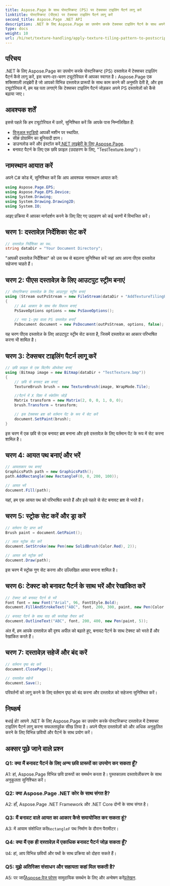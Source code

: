 ```yaml
---
title: Aspose.Page के साथ पोस्टस्क्रिप्ट (PS) पर टेक्सचर टाइलिंग पैटर्न लागू करें
linktitle: पोस्टस्क्रिप्ट (पीएस) पर टेक्सचर टाइलिंग पैटर्न लागू करें
second_title: Aspose.Page .NET API
description: .NET के लिए Aspose.Page का उपयोग करके टेक्सचर टाइलिंग पैटर्न के साथ अपने पोस्टस्क्रिप्ट (PS) दस्तावेज़ों को बेहतर बनाएं। रचनात्मक स्पर्श के लिए हमारी चरण-दर-चरण मार्गदर्शिका का पालन करें।
type: docs
weight: 10
url: /hi/net/texture-handling/apply-texture-tiling-pattern-to-postscript-ps/
---
```

## परिचय

.NET के लिए Aspose.Page का उपयोग करके पोस्टस्क्रिप्ट (PS) दस्तावेज़ में टेक्सचर टाइलिंग पैटर्न कैसे लागू करें, इस चरण-दर-चरण ट्यूटोरियल में आपका स्वागत है। Aspose.Page एक शक्तिशाली लाइब्रेरी है जो आपको विभिन्न दस्तावेज़ प्रारूपों के साथ काम करने की अनुमति देती है, और इस ट्यूटोरियल में, हम यह पता लगाएंगे कि टेक्सचर टाइलिंग पैटर्न जोड़कर अपने PS दस्तावेज़ों को कैसे बढ़ाया जाए।

## आवश्यक शर्तें

इससे पहले कि हम ट्यूटोरियल में उतरें, सुनिश्चित करें कि आपके पास निम्नलिखित हैं:

- [विजुअल स्टूडियो](https://visualstudio.microsoft.com/) आपकी मशीन पर स्थापित.
- सी# प्रोग्रामिंग का बुनियादी ज्ञान।
-  डाउनलोड करें और इंस्टॉल करें[.NET लाइब्रेरी के लिए Aspose.Page](https://releases.aspose.com/page/net/).
- बनावट पैटर्न के लिए एक छवि फ़ाइल (उदाहरण के लिए, "TestTexture.bmp")।

## नामस्थान आयात करें

अपने C# कोड में, सुनिश्चित करें कि आप आवश्यक नामस्थान आयात करें:

```csharp
using Aspose.Page.EPS;
using Aspose.Page.EPS.Device;
using System.Drawing;
using System.Drawing.Drawing2D;
using System.IO;
```

आइए प्रक्रिया में आपका मार्गदर्शन करने के लिए दिए गए उदाहरण को कई चरणों में विभाजित करें।

## चरण 1: दस्तावेज़ निर्देशिका सेट करें

```csharp
// दस्तावेज़ निर्देशिका का पथ.
string dataDir = "Your Document Directory";
```

"आपकी दस्तावेज़ निर्देशिका" को उस पथ से बदलना सुनिश्चित करें जहां आप अपना पीएस दस्तावेज़ सहेजना चाहते हैं।

## चरण 2: पीएस दस्तावेज़ के लिए आउटपुट स्ट्रीम बनाएं

```csharp
// पोस्टस्क्रिप्ट दस्तावेज़ के लिए आउटपुट स्ट्रीम बनाएं
using (Stream outPsStream = new FileStream(dataDir + "AddTextureTilingPattern_outPS.ps", FileMode.Create))
{
    // A4 आकार के साथ सेव विकल्प बनाएं
    PsSaveOptions options = new PsSaveOptions();

    // नया 1-पृष्ठ वाला PS दस्तावेज़ बनाएँ
    PsDocument document = new PsDocument(outPsStream, options, false);
```

यह चरण पीएस दस्तावेज़ के लिए आउटपुट स्ट्रीम सेट करता है, जिसमें दस्तावेज़ का आकार परिभाषित करना भी शामिल है।

## चरण 3: टेक्सचर टाइलिंग पैटर्न लागू करें

```csharp
// छवि फ़ाइल से एक बिटमैप ऑब्जेक्ट बनाएं
using (Bitmap image = new Bitmap(dataDir + "TestTexture.bmp"))
{
    // छवि से बनावट ब्रश बनाएं
    TextureBrush brush = new TextureBrush(image, WrapMode.Tile);

    //पैटर्न में X दिशा में स्केलिंग जोड़ें
    Matrix transform = new Matrix(2, 0, 0, 1, 0, 0);
    brush.Transform = transform;

    // इस टेक्सचर ब्रश को वर्तमान पेंट के रूप में सेट करें
    document.SetPaint(brush);
}
```

इस चरण में एक छवि से एक बनावट ब्रश बनाना और इसे दस्तावेज़ के लिए वर्तमान पेंट के रूप में सेट करना शामिल है।

## चरण 4: आयत पथ बनाएं और भरें

```csharp
// आयताकार पथ बनाएं
GraphicsPath path = new GraphicsPath();
path.AddRectangle(new RectangleF(0, 0, 200, 100));

// आयत भरें
document.Fill(path);
```

यहां, हम एक आयत पथ को परिभाषित करते हैं और इसे पहले से सेट बनावट ब्रश से भरते हैं।

## चरण 5: स्ट्रोक सेट करें और ड्रा करें

```csharp
// वर्तमान पेंट प्राप्त करें
Brush paint = document.GetPaint();

// लाल स्ट्रोक सेट करें
document.SetStroke(new Pen(new SolidBrush(Color.Red), 2));

// आयत को स्ट्रोक करें
document.Draw(path);
```

इस चरण में स्ट्रोक गुण सेट करना और उल्लिखित आयत बनाना शामिल है।

## चरण 6: टेक्स्ट को बनावट पैटर्न के साथ भरें और रेखांकित करें

```csharp
// टेक्स्ट को बनावट पैटर्न से भरें
Font font = new Font("Arial", 96, FontStyle.Bold);
document.FillAndStrokeText("ABC", font, 200, 300, paint, new Pen(Color.Black, 2));

// बनावट पैटर्न के साथ पाठ की रूपरेखा तैयार करें
document.OutlineText("ABC", font, 200, 400, new Pen(paint, 5));
```

अंत में, हम आपके दस्तावेज़ की दृश्य अपील को बढ़ाते हुए, बनावट पैटर्न के साथ टेक्स्ट को भरते हैं और रेखांकित करते हैं।

## चरण 7: दस्तावेज़ सहेजें और बंद करें

```csharp
// वर्तमान पृष्ठ बंद करें
document.ClosePage();

// दस्तावेज़ सहेजें
document.Save();
```

परिवर्तनों को लागू करने के लिए वर्तमान पृष्ठ को बंद करना और दस्तावेज़ को सहेजना सुनिश्चित करें।

## निष्कर्ष

बधाई हो! आपने .NET के लिए Aspose.Page का उपयोग करके पोस्टस्क्रिप्ट दस्तावेज़ में टेक्सचर टाइलिंग पैटर्न लागू करना सफलतापूर्वक सीख लिया है। अपने पीएस दस्तावेज़ों को और अधिक अनुकूलित करने के लिए विभिन्न छवियों और पैटर्न के साथ प्रयोग करें।

## अक्सर पूछे जाने वाले प्रश्न

### Q1: क्या मैं बनावट पैटर्न के लिए अन्य छवि प्रारूपों का उपयोग कर सकता हूँ?

A1: हां, Aspose.Page विभिन्न छवि प्रारूपों का समर्थन करता है। पुस्तकालय दस्तावेज़ीकरण के साथ अनुकूलता सुनिश्चित करें।

### Q2: क्या Aspose.Page .NET कोर के साथ संगत है?

A2: हाँ, Aspose.Page .NET Framework और .NET Core दोनों के साथ संगत है।

### Q3: मैं बनावट वाले आयत का आकार कैसे समायोजित कर सकता हूं?

 A3: में आयाम संशोधित करें`RectangleF` पथ निर्माण के दौरान पैरामीटर।

### Q4: क्या मैं एक ही दस्तावेज़ में एकाधिक बनावट पैटर्न जोड़ सकता हूँ?

उ4: हां, आप विभिन्न छवियों और पथों के साथ प्रक्रिया को दोहरा सकते हैं।

### Q5: मुझे अतिरिक्त संसाधन और सहायता कहां मिल सकती है?

 A5: पर जाएँ[Aspose.पेज फोरम](https://forum.aspose.com/c/page/39) सामुदायिक समर्थन के लिए और अन्वेषण करें[प्रलेखन](https://reference.aspose.com/page/net/).
